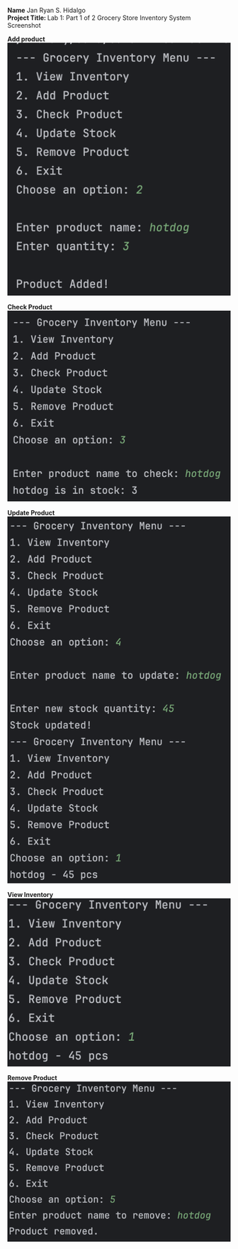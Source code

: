 <b>Name</b> Jan Ryan S. Hidalgo <br>
<b>Project Title: </b> Lab 1: Part 1 of 2 Grocery Store Inventory System <br/>
Screenshot <br>

<b> Add product </b> <br>
![addProduct.png](addProduct.png)

<b> Check Product </b> <br>
![checkProduct.png](checkProduct.png)

<b> Update Product </b> <br>
![updateProduct.png](updateProduct.png)

<b> View Inventory </b> <br>
![viewInventory.png](viewInventory.png)

<b> Remove Product </b> <br>
![removeProduct.png](removeProduct.png)

